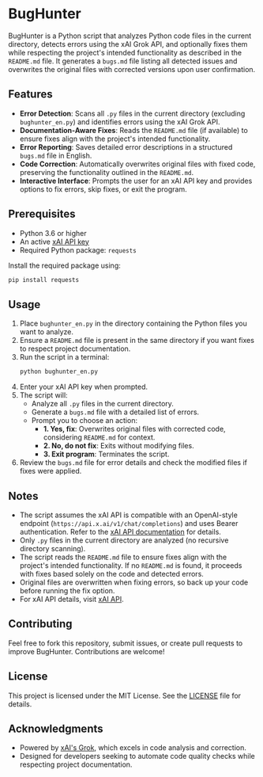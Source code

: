 # BugHunter

BugHunter is a Python script that analyzes Python code files in the current directory, detects errors using the xAI Grok API, and optionally fixes them while respecting the project's intended functionality as described in the `README.md` file. It generates a `bugs.md` file listing all detected issues and overwrites the original files with corrected versions upon user confirmation.

## Features

- **Error Detection**: Scans all `.py` files in the current directory (excluding `bughunter_en.py`) and identifies errors using the xAI Grok API.
- **Documentation-Aware Fixes**: Reads the `README.md` file (if available) to ensure fixes align with the project's intended functionality.
- **Error Reporting**: Saves detailed error descriptions in a structured `bugs.md` file in English.
- **Code Correction**: Automatically overwrites original files with fixed code, preserving the functionality outlined in the `README.md`.
- **Interactive Interface**: Prompts the user for an xAI API key and provides options to fix errors, skip fixes, or exit the program.

## Prerequisites

- Python 3.6 or higher
- An active [xAI API key](https://x.ai/api)
- Required Python package: `requests`

Install the required package using:
```bash
pip install requests
```

## Usage

1. Place `bughunter_en.py` in the directory containing the Python files you want to analyze.
2. Ensure a `README.md` file is present in the same directory if you want fixes to respect project documentation.
3. Run the script in a terminal:
   ```bash
   python bughunter_en.py
   ```
4. Enter your xAI API key when prompted.
5. The script will:
   - Analyze all `.py` files in the current directory.
   - Generate a `bugs.md` file with a detailed list of errors.
   - Prompt you to choose an action:
     - **1. Yes, fix**: Overwrites original files with corrected code, considering `README.md` for context.
     - **2. No, do not fix**: Exits without modifying files.
     - **3. Exit program**: Terminates the script.
6. Review the `bugs.md` file for error details and check the modified files if fixes were applied.

## Notes

- The script assumes the xAI API is compatible with an OpenAI-style endpoint (`https://api.x.ai/v1/chat/completions`) and uses Bearer authentication. Refer to the [xAI API documentation](https://x.ai/api) for details.
- Only `.py` files in the current directory are analyzed (no recursive directory scanning).
- The script reads the `README.md` file to ensure fixes align with the project's intended functionality. If no `README.md` is found, it proceeds with fixes based solely on the code and detected errors.
- Original files are overwritten when fixing errors, so back up your code before running the fix option.
- For xAI API details, visit [xAI API](https://x.ai/api).

## Contributing

Feel free to fork this repository, submit issues, or create pull requests to improve BugHunter. Contributions are welcome!

## License

This project is licensed under the MIT License. See the [LICENSE](LICENSE) file for details.

## Acknowledgments

- Powered by [xAI's Grok](https://x.ai/grok), which excels in code analysis and correction.
- Designed for developers seeking to automate code quality checks while respecting project documentation.
